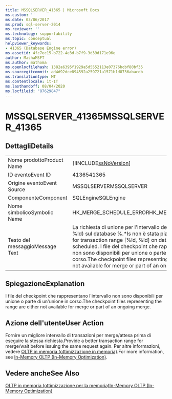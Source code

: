 ```yaml
---
title: MSSQLSERVER_41365 | Microsoft Docs
ms.custom: ''
ms.date: 03/06/2017
ms.prod: sql-server-2014
ms.reviewer: ''
ms.technology: supportability
ms.topic: conceptual
helpviewer_keywords:
- 41365 (Database Engine error)
ms.assetid: 4fc7ec15-b722-4e3d-b7f9-3d39d171e96e
author: MashaMSFT
ms.author: mathoma
ms.openlocfilehash: 1382a6395f1929a5d5552113e07376bcbf80bf35
ms.sourcegitcommit: ad4d92dce894592a259721a1571b1d8736abacdb
ms.translationtype: MT
ms.contentlocale: it-IT
ms.lasthandoff: 08/04/2020
ms.locfileid: "87629847"
---
```

# <a name="mssqlserver_41365"></a><span data-ttu-id="78d74-102">MSSQLSERVER_41365</span><span class="sxs-lookup"><span data-stu-id="78d74-102">MSSQLSERVER_41365</span></span>
    
## <a name="details"></a><span data-ttu-id="78d74-103">Dettagli</span><span class="sxs-lookup"><span data-stu-id="78d74-103">Details</span></span>  
  
|||  
|-|-|  
|<span data-ttu-id="78d74-104">Nome prodotto</span><span class="sxs-lookup"><span data-stu-id="78d74-104">Product Name</span></span>|[!INCLUDE[ssNoVersion](../../includes/ssnoversion-md.md)]|  
|<span data-ttu-id="78d74-105">ID evento</span><span class="sxs-lookup"><span data-stu-id="78d74-105">Event ID</span></span>|<span data-ttu-id="78d74-106">41365</span><span class="sxs-lookup"><span data-stu-id="78d74-106">41365</span></span>|  
|<span data-ttu-id="78d74-107">Origine evento</span><span class="sxs-lookup"><span data-stu-id="78d74-107">Event Source</span></span>|<span data-ttu-id="78d74-108">MSSQLSERVER</span><span class="sxs-lookup"><span data-stu-id="78d74-108">MSSQLSERVER</span></span>|  
|<span data-ttu-id="78d74-109">Componente</span><span class="sxs-lookup"><span data-stu-id="78d74-109">Component</span></span>|<span data-ttu-id="78d74-110">SQLEngine</span><span class="sxs-lookup"><span data-stu-id="78d74-110">SQLEngine</span></span>|  
|<span data-ttu-id="78d74-111">Nome simbolico</span><span class="sxs-lookup"><span data-stu-id="78d74-111">Symbolic Name</span></span>|<span data-ttu-id="78d74-112">HK_MERGE_SCHEDULE_ERROR</span><span class="sxs-lookup"><span data-stu-id="78d74-112">HK_MERGE_SCHEDULE_ERROR</span></span>|  
|<span data-ttu-id="78d74-113">Testo del messaggio</span><span class="sxs-lookup"><span data-stu-id="78d74-113">Message Text</span></span>|<span data-ttu-id="78d74-114">La richiesta di unione per l'intervallo della transazioni [%ld, %ld) sul database %.\*ls non è stata pianificata.</span><span class="sxs-lookup"><span data-stu-id="78d74-114">Merge request for transaction range [%ld, %ld] on database %.\*ls was not scheduled.</span></span> <span data-ttu-id="78d74-115">I file del checkpoint che rappresentano l'intervallo non sono disponibili per unione o parte di un'unione in corso.</span><span class="sxs-lookup"><span data-stu-id="78d74-115">The checkpoint files representing the range are either not available for merge or part of an ongoing merge.</span></span>|  
  
## <a name="explanation"></a><span data-ttu-id="78d74-116">Spiegazione</span><span class="sxs-lookup"><span data-stu-id="78d74-116">Explanation</span></span>  
 <span data-ttu-id="78d74-117">I file del checkpoint che rappresentano l'intervallo non sono disponibili per unione o parte di un'unione in corso.</span><span class="sxs-lookup"><span data-stu-id="78d74-117">The checkpoint files representing the range are either not available for merge or part of an ongoing merge.</span></span>  
  
## <a name="user-action"></a><span data-ttu-id="78d74-118">Azione dell'utente</span><span class="sxs-lookup"><span data-stu-id="78d74-118">User Action</span></span>  
 <span data-ttu-id="78d74-119">Fornire un migliore intervallo di transazioni per merge/attesa prima di eseguire la stessa richiesta.</span><span class="sxs-lookup"><span data-stu-id="78d74-119">Provide a better transaction range for merge/wait before issuing the same request again.</span></span> <span data-ttu-id="78d74-120">Per altre informazioni, vedere [OLTP in memoria &#40;ottimizzazione in memoria&#41;](../in-memory-oltp/in-memory-oltp-in-memory-optimization.md).</span><span class="sxs-lookup"><span data-stu-id="78d74-120">For more information, see [In-Memory OLTP &#40;In-Memory Optimization&#41;](../in-memory-oltp/in-memory-oltp-in-memory-optimization.md).</span></span>  
  
## <a name="see-also"></a><span data-ttu-id="78d74-121">Vedere anche</span><span class="sxs-lookup"><span data-stu-id="78d74-121">See Also</span></span>  
 [<span data-ttu-id="78d74-122">OLTP in memoria &#40;ottimizzazione per la memoria&#41;</span><span class="sxs-lookup"><span data-stu-id="78d74-122">In-Memory OLTP &#40;In-Memory Optimization&#41;</span></span>](../in-memory-oltp/in-memory-oltp-in-memory-optimization.md)  
  
  
